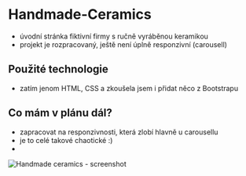 # Handmade-Ceramics
- úvodní stránka fiktivní firmy s ručně vyráběnou keramikou
- projekt je rozpracovaný, ještě není úplně responzivní (carousell)
## Použité technologie
- zatím jenom HTML, CSS a zkoušela jsem i přidat něco z Bootstrapu
## Co mám v plánu dál?
- zapracovat na responzivnosti, která zlobí hlavně u carousellu
- je to celé takové chaotické :)
- 
![Handmade ceramics - screenshot](https://github.com/dostalovamagdalena/Handmade-Ceramics/assets/126899248/8ab1a3f8-48f4-434d-acb1-7f7b99a09caf)
